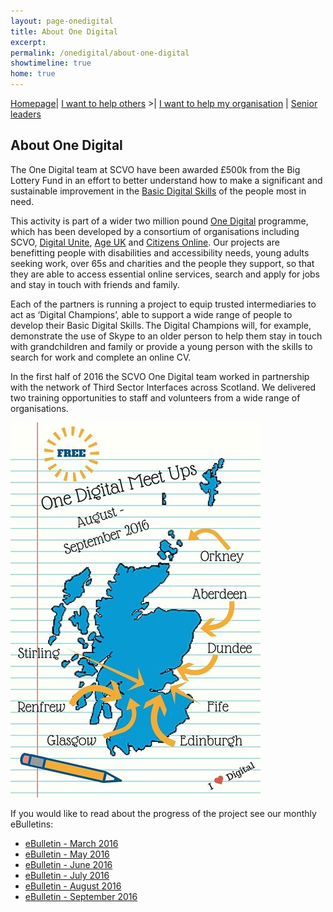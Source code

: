 ```yaml
---
layout: page-onedigital
title: About One Digital
excerpt:
permalink: /onedigital/about-one-digital
showtimeline: true
home: true
---
```

[Homepage](http://digital.scvo.org.uk/onedigital/)| [I want to help others](http://digital.scvo.org.uk/onedigital/helping-others)  >|  [I want to help my organisation](http://digital.scvo.org.uk/onedigital/helping-org) | [Senior leaders](http://digital.scvo.org.uk/onedigital/actionlearning/)

## About One Digital

The One Digital team at SCVO have been awarded £500k from the Big Lottery Fund in an effort to better understand how to make a significant and sustainable improvement in the [Basic Digital Skills](http://www.go-on.co.uk/get-involved/basic-digital-skills/) of the people most in need. 

This activity is part of a wider two million pound [One Digital](https://www.biglotteryfund.org.uk/global-content/press-releases/uk-wide/090915_uk_digital-skills/) programme, which has been developed by a consortium of organisations including SCVO, [Digital Unite](http://digitalunite.com/), [Age UK](http://www.ageuk.org.uk/) and [Citizens Online](http://www.citizensonline.org.uk/). Our projects are benefitting people with disabilities and accessibility needs, young adults seeking work, over 65s and charities and the people they support, so that they are able to access essential online services, search and apply for jobs and stay in touch with friends and family. 

Each of the partners is running a project to equip trusted intermediaries to act as ‘Digital Champions’, able to support a wide range of people to develop their Basic Digital Skills. The Digital Champions will, for example, demonstrate the use of Skype to an older person to help them stay in touch with grandchildren and family or provide a young person with the skills to search for work and complete an online CV. 

In the first half of 2016 the SCVO One Digital team worked in partnership with the network of Third Sector Interfaces across Scotland. We delivered two training opportunities to staff and volunteers from a wide range of organisations.

![Meet ups](/images/onedigital/elblogsmall.jpg)

If you would like to read about the progress of the project see our monthly eBulletins: 

<ul>
<li><a href="http://email.scvo.org.uk/t/r-559C24ADCD2257192540EF23F30FEDED">eBulletin - March 2016</a></li>
<li><a href="http://email.scvo.org.uk/t/r-DA087C0836F79ED32540EF23F30FEDED">eBulletin - May 2016</a></li>
<li><a href="http://email.scvo.org.uk/t/r-0A347F0E0C43FEE02540EF23F30FEDED">eBulletin - June 2016</a></li>
<li><a href="http://email.scvo.org.uk/t/r-ADB71C15896B70D92540EF23F30FEDED">eBulletin - July 2016</a></li>
<li><a href="http://email.scvo.org.uk/t/r-7C2239E08D099B342540EF23F30FEDED">eBulletin - August 2016</a></li>
<li><a href="http://email.scvo.org.uk/t/r-FDE6F5440B9DB4842540EF23F30FEDED">eBulletin - September 2016</a></li>
</ul> 
